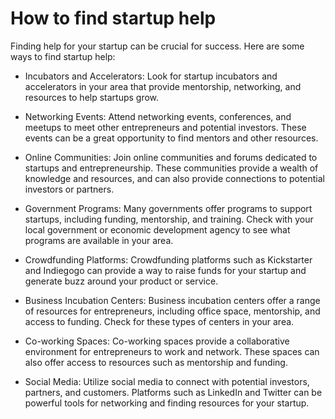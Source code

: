 # How to find startup help

Finding help for your startup can be crucial for success. Here are some ways to find startup help:

* Incubators and Accelerators: Look for startup incubators and accelerators in your area that provide mentorship, networking, and resources to help startups grow.

* Networking Events: Attend networking events, conferences, and meetups to meet other entrepreneurs and potential investors. These events can be a great opportunity to find mentors and other resources.

* Online Communities: Join online communities and forums dedicated to startups and entrepreneurship. These communities provide a wealth of knowledge and resources, and can also provide connections to potential investors or partners.

* Government Programs: Many governments offer programs to support startups, including funding, mentorship, and training. Check with your local government or economic development agency to see what programs are available in your area.

* Crowdfunding Platforms: Crowdfunding platforms such as Kickstarter and Indiegogo can provide a way to raise funds for your startup and generate buzz around your product or service.

* Business Incubation Centers: Business incubation centers offer a range of resources for entrepreneurs, including office space, mentorship, and access to funding. Check for these types of centers in your area.

* Co-working Spaces: Co-working spaces provide a collaborative environment for entrepreneurs to work and network. These spaces can also offer access to resources such as mentorship and funding.

* Social Media: Utilize social media to connect with potential investors, partners, and customers. Platforms such as LinkedIn and Twitter can be powerful tools for networking and finding resources for your startup.
